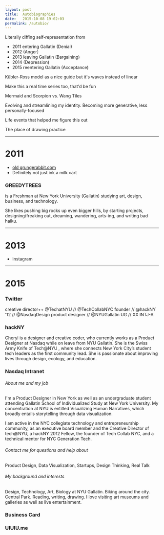 ```yaml
---
layout: post
title:  Autobiographies
date:   2015-10-08 19:02:03
permalink: /autobio/
---
```


Literally diffing self-representation from

- 2011 entering Gallatin (Denial)
- 2012 (Anger)
- 2013 leaving Gallatin (Bargaining)
- 2014 (Depression)
- 2015 reentering Gallatin (Acceptance)

Kübler-Ross model as a nice guide but it's waves instead of linear

Make this a real time series too, that'd be fun

Mermaid and Scorpion vs. Wang Tiles

Evolving and streamlining my identity. Becoming more generative, less personally-focused

Life events that helped me figure this out

The place of drawing practice

----

# 2011

- [old grungerabbit.com](http://grungerabbit.com/index-old.php)
- Definitely not just ink a milk cart

### GREEDYTREES

is a Freshman at New York University (Gallatin) studying art, design, business, and technology.

She likes pushing big rocks up even bigger hills, by starting projects, designing/freaking out, dreaming, wandering, arts-ing, and writing bad haiku.

----

# 2013

- Instagram

----

# 2015

### Twitter

creative director++ @TechatNYU // @TechCollabNYC founder // @hackNY '12 // @NasdaqDesign product designer // @NYUGallatin UG // XX INTJ-A

### hackNY

Cheryl is a designer and creative coder, who currently works as a Product Designer at Nasdaq while on leave from NYU Gallatin. She is the Swiss Army Knife of Tech@NYU , where she connects New York City’s student tech leaders as the first community lead. She is passionate about improving lives through design, ecology, and education. 

### Nasdaq Intranet

###### About me and my job

I'm a Product Designer in New York as well as an undergraduate student attending Gallatin School of Individualized Study at New York University. My concentration at NYU is entitled Visualizing Human Narratives, which broadly entails storytelling through data visualization.

I am active in the NYC collegiate technology and entrepreneurship community, as an executive board member and the Creative Director of tech@NYU, a hackNY 2012 Fellow, the founder of Tech Collab NYC, and a technical mentor for NYC Generation Tech.

###### Contact me for questions and help about
Product Design, Data Visualization, Startups, Design Thinking, Real Talk

###### My background and interests
Design, Technology, Art, Biology at NYU Gallatin. Biking around the city. Central Park. Reading, writing, drawing. I love visiting art museums and galleries as well as live entertainment.

### Business Card

### UIUIU.me
